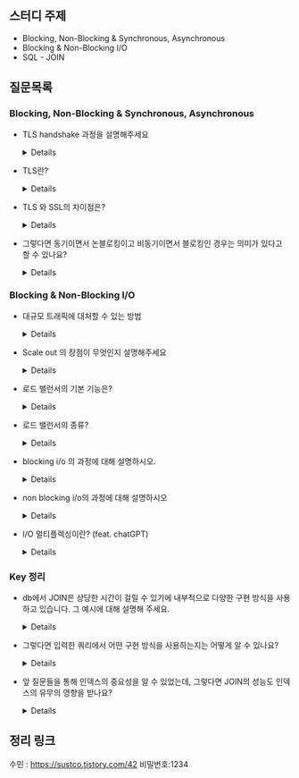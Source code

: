 ## 스터디 주제

* Blocking, Non-Blocking & Synchronous, Asynchronous
* Blocking & Non-Blocking I/O
* SQL - JOIN

## 질문목록

### Blocking, Non-Blocking & Synchronous, Asynchronous

- TLS handshake 과정을 설명해주세요

  <details>


      1. 클라이언트는 서버에게 `client hello` 메시지를 담아 서버로 보낸다. 이때 암호화된 정보를 함께 담는데, `버전`, `암호 알고리즘`, `압축 방식` 등을 담는다.

      2. 서버는 클라이언트가 보낸 암호 알고리즘과 압축 방식을 받고, `세션 ID`와 `CA 공개 인증서`를 `server hello` 메시지와 함께 담아 응답한다. 이 CA 인증서에는 앞으로 통신 이후 사용할 대칭키가 생성되기 전, 클라이언트에서 handshake 과정 속 암호화에 사용할 공개키를 담고 있다.

      3. 클라이언트 측은 서버에서 보낸 CA 인증서에 대해 유효한 지 CA 목록에서 확인하는 과정을 진행한다.

      4. CA 인증서에 대한 신뢰성이 확보되었다면, 클라이언트는 난수 바이트를 생성하여 서버의 공개키로 암호화한다. 이 난수 바이트는 대칭키를 정하는데 사용이 되고, 앞으로 서로 메시지를 통신할 때 암호화하는데 사용된다.

      5. 만약 2번 단계에서 서버가 클라이언트 인증서를 함께 요구했다면, 클라이언트의 인증서와 클라이언트의 개인키로 암호화된 임의의 바이트 문자열을 함께 보내준다.

      6. 서버는 클라이언트의 인증서를 확인 후, 난수 바이트를 자신의 개인키로 복호화 후 대칭 마스터 키 생성에 활용한다.

      7. 클라이언트는 handshake 과정이 완료되었다는 `finished` 메시지를 서버에 보내면서, 지금까지 보낸 교환 내역들을 해싱 후 그 값을 대칭키로 암호화하여 같이 담아 보내준다.

      8. 서버도 동일하게 교환 내용들을 해싱한 뒤 클라이언트에서 보내준 값과 일치하는 지 확인한다. 일치하면 서버도 마찬가지로 `finished` 메시지를 이번에 만든 대칭키로 암호화하여 보낸다.

      9. 클라이언트는 해당 메시지를 대칭키로 복호화하여 서로 통신이 가능한 신뢰받은 사용자란 걸 인지하고, 앞으로 클라이언트와 서버는 해당 대칭키로 데이터를 주고받을 수 있게 된다.

  </details>

- TLS란?

  <details>
    Transport Layer Security의 약자로서

  인터넷에서의 정보를 암호화해서 송수신하는 프로토콜, 넷스케이프 커뮤니케이션스사가 개발한 국제 인터넷 표준화 기구에서 표준으로 인정받은 프로토콜이다. TCP443 포트를 사용한다.
  </details>

- TLS 와 SSL의 차이점은?

  <details>
  보안: TLS는 더 강력한 암호화 알고리즘, 더 나은 인증 메커니즘 및 향상된 키 교환 프로토콜을 가지고 있습니다.


  프로토콜 버전: SSL은 2015년 이후 더 이상 안전하지 않으며 TLS는 계속 개발 및 개선되고 있습니다. TLS는 TLS 1.0, TLS 1.1, TLS 1.2, TLS 1.3을 포함한 여러 버전이 있으며, 각 버전은 이전 버전보다 더 나은 보안을 제공한다.

  등 성능, 호환성 모든 부분에서 ssl보다 좋다.
  </details>

- 그렇다면 동기이면서 논블로킹이고 비동기이면서 블로킹인 경우는 의미가 있다고 할 수 있나요?

  <details>
  많이 사용되지는 않지만, 동기면서 논블로킹인 경우는 예를들어, Future.isDone()이 있습니다. isDone()은 작업이 완료되지 않았다면 Fasle를 바로 리턴해줍니다.
  isDone()을 호출하는 쪽에서 계속 isDone()을 호출하면서 작업완료를 신경쓰고, while(!future.isDone())에 있는 코드들은 작업이 완료되지 않아도 별개로 작업이 가능하다. 
  <br> + 게임에서 로딩률을 표시할 때가 해당
  <br>
  비동기이면서 블로킹인 경우는 Node.js와 Mysql의 조합이 대표적이다. Node.js쪽에서 Async로 해도, MySQL에서 제공하는 드라이버를 호출하게 되는데, 이것은 블로킹방식이라고 한다.
  결국 논블로킹-비동기 방식을 쓰는데, 그 과정에서 하나라도 블로킹으로 동작하는 게 있다면 의도치 않게 블로킹-비동기로 동작할 수 있다.
  <br>
      따라서, 이러한 조합은 특정 상황에서 유용할 수 있지만, 일반적으로는 사용되지 않는 조합이기 때문에 주의해서 사용해야 합니다.</details>

### Blocking & Non-Blocking I/O

- 대규모 트래픽에 대처할 수 있는 방법

  <details>


    서버의 성능을 높이는 Scale-up과 분산 처리를 위해 여러 대의 서버를 두는 Scale-out이 있다. Scale-up 방식의 경우 한계가 있으므로 주로 Scale-out 방식을 사용한다. Scale-out 방식에서 분산 처리를 하기 위해 로드 밸런싱 기술을 사용한다.

  </details>

- Scale out 의 장점이 무엇인지 설명해주세요

  <details>


    - 하드웨어 향상하는 비용보다 서버 한대 추가 비용이 더 적습니다.

    - 여러 대의 Server 덕분에 무중단 서비스를 제공할 수 있습니다.

  </details>


- 로드 밸런서의 기본 기능은?

  <details>


    - 서버의 이상 유무를 파악하는 상태 확인(Health Check)

    - 패킷을 캡슐화해서 연결된 상호 간에만 패킷을 구별할 수 있게 해주는 터널링(Tunneling)

    - IP 주소를 변환해주는 NAT 기능이 있다.

  </details>


- 로드 밸런서의 종류?

  <details>


    로드 밸런서는 OSI 7계층을 기준으로 어떻게 부하를 분산하는 지에 따라 종류가 나뉜다. 그 중 L4 로드 밸런서와 L7 로드 밸런서가 가장 많이 활용된다.

  </details>




- blocking i/o 의 과정에 대해 설명하시오.

  <details>
  1. 프로세스가 커널에게 i/o를 요청하는 함수를 호출<br>
  2. 프로세스는 작업결과를 반환 받을 때까지 대기<br>
  3. 커널이 작업을 완료하면 작업 결과를 반환 받음<br>
  (이 경우 말 그대로 block이 되고, 어플리케이션에서 다른 작업을 수행하지 못하고 대기하게 되므로 Resource 낭비가 심하다.)<br>
      또한, 여러 클라이언트가 접속하는 서버를 blocking으로 구현할 경우 많아진 쓰레드로 인해 context switching 횟수가 증가한다.</details>

- non blocking i/o의 과정에 대해 설명하시오

  <details>I/O 작업이 진행되는 동안 User Process의 작업을 중단하지 않음.<br>
  <br>
  1. read I/O를 하기 위해 system call <br>
  2. 커널의 I/O 작업 완료 여부와 관계없이 즉시 응답(이는 커널이 system call을 받자마자 CPU 제어권을 다시 어플리케이션에 넘겨주는 작업)<br>
  3. 어플리케이션은 I/O 작업이 완료되기 전에 다른 작업을 수행 가능<br>
  4. 어플리케이션은 다른 작업 수행 중간중간에 system call을 보내 I/O가 완료되었는지 커널에 요청하고, 완료되면 I/O 작업을 완료<br>
  <br>
  이러한 과정을 통해 모든 작업 수행이 I/O의 진행시간과는 관계없이 빠르게 동작하기 때문에, User Process는 자신의 작업을 오랜시간 중지하지 않고도 I/O 처리를 수행할 수 있다.
  그러나 반복적으로 system call이 발생하기 때문에 이것 또한 Resource 낭비가 된다.
  <br>
  ------
  <br> 조금 더 구체적으로 <br>
  1. User Process가 recvfrom 함수 호출 (커널에게 해당 Socket으로부터 data를 받고 싶다고 요청함)<br>
  2. Kernel은 이 요청에 대해서, 곧바로 recvBuffer를 채워서 보내지 못하므로, "EWOULDBLOCK"을 return함.<br>
  3. Blocking 방식과 달리, User Process는 다른 작업을 진행할 수 있음.<br>
  4. recvBuffer에 user가 받을 수 있는 데이터가 있는 경우, Buffer로부터 데이터를 복사하여 받아옴. <br>
  (이때, recvBuffer는 Kernel이 가지고 있는 메모리에 적재되어 있으므로, Memory간 복사로 인해, I/O보다 훨씬 빠른 속도로 data를 받아올 수 있음.)<br>
  5. recvfrom 함수는 빠른 속도로 data를 복사한 후, 복사한 data의 길이와 함께 반환함.
  </details>

- I/O 멀티플렉싱이란? (feat. chatGPT)

  <details>I/O 멀티플렉싱(I/O Multiplexing)은 하나의 프로세스나 스레드가 여러 개의 I/O 작업을 동시에 처리할 수 있도록 하는 기술입니다.
  I/O 멀티플렉싱은 운영체제의 시스템 콜인 select()나 poll()을 사용하여 여러 개의 파일 디스크립터(File Descriptor)를 모니터링합니다. 
  이 때 파일 디스크립터는 일반적으로 소켓(Socket)이나 파일(File)을 가리킵니다.
  I/O 멀티플렉싱은 select()나 poll() 함수가 호출되면서 모니터링 대상으로 등록된 파일 디스크립터 중에서 
  어떤 파일 디스크립터에 대해 입출력 작업이 가능해졌는지를 확인합니다. 
  입출력 작업이 가능해진 파일 디스크립터에 대해서만 read()나 write() 함수를 호출하여 입출력 작업을 수행합니다. 
  이렇게 함으로써, 하나의 프로세스나 스레드가 여러 개의 I/O 작업을 동시에 처리할 수 있게 됩니다.

### Key 정리

- db에서 JOIN은 상당한 시간이 걸릴 수 있기에 내부적으로 다양한 구현 방식을 사용하고 있습니다. 그 예시에 대해 설명해 주세요.

  <details>
  Nested Loop Join<br>
  Nested Loop Join은 가장 간단한 JOIN 알고리즘 중 하나입니다.<br>
  두 개의 테이블을 중첩 반복문으로 순회하면서 매칭되는 레코드를 찾습니다. 
  이 알고리즘은 간단하지만, 큰 테이블을 가지고 JOIN을 수행할 경우 성능 문제가 발생할 수 있습니다.
  <br>
  Sort Merge Join <br>
  Sort Merge Join은 두 개의 테이블을 각각 정렬한 후에 병합하는 방식으로 JOIN을 수행합니다. <br>
  이 알고리즘은 정렬이 필요하므로 많은 자원과 시간이 소요될 수 있습니다. 
  그러나 정렬된 데이터를 병합하는 방식이므로, 메모리가 제한적인 경우에도 사용할 수 있습니다.
  <br>
  Hash Join<br>
  Hash Join은 두 개의 테이블에서 해시 함수를 사용하여 매칭되는 레코드를 찾는 방식으로 JOIN을 수행합니다. <br>
  이 알고리즘은 많은 자원을 요구하지만, 빠른 성능을 보장합니다. 
  해시 함수를 사용하기 때문에 레코드의 키 값을 해싱하여 메모리에 저장해야 하므로, 메모리가 부족한 경우에는 문제가 될 수 있습니다.
  <br>
  Merge Join with Indexes<br>
  Merge Join with Indexes는 두 개의 테이블에서 인덱스를 사용하여 JOIN을 수행하는 방식입니다. <br>
  인덱스를 사용하기 때문에 테이블을 스캔하지 않아도 되므로, Nested Loop Join 보다 빠른 성능을 보장할 수 있습니다. 
  그러나 인덱스를 만드는데 시간과 자원이 많이 필요하므로, 인덱스를 미리 만들어 놓는 것이 좋습니다.
  <br> 참고 <br>
  https://velog.io/@jduck1024/%EC%A1%B0%EC%9D%B8-%EA%B8%B0%EB%B3%B8-%EC%9B%90%EB%A6%AC
  </details>

- 그렇다면 입력한 쿼리에서 어떤 구현 방식을 사용하는지는 어떻게 알 수 있나요?

  <details>
  입력한 쿼리에서 사용되는 JOIN 알고리즘은 DBMS에 따라 다릅니다. 일반적으로 DBMS는 입력받은 쿼리를 최적화하고 실행 계획을 결정하기 위해 쿼리 옵티마이저(Query Optimizer)를 사용합니다.
  쿼리 옵티마이저는 입력받은 쿼리를 분석하여 어떤 JOIN 알고리즘을 사용할지 결정합니다. 이때, 사용되는 JOIN 알고리즘은 입력받은 쿼리의 조건절, 테이블의 크기, 인덱스의 존재 여부 등 다양한 요인에 따라 결정됩니다.
  일부 DBMS에서는 쿼리 실행 계획을 확인할 수 있는 EXPLAIN 문을 지원합니다. <br>
  EXPLAIN 문을 실행하면 DBMS는 쿼리 실행 계획을 출력하여 어떤 JOIN 알고리즘이 사용되는지 확인할 수 있습니다.
  그러나 EXPLAIN 문을 사용하지 않더라도, DBMS가 최적의 실행 계획을 결정하기 위해 쿼리 옵티마이저를 사용한다는 점은 알고 있어야 합니다. 
  따라서, 쿼리를 작성할 때는 최적화 가능한 쿼리를 작성하여 쿼리 옵티마이저가 최적의 실행 계획을 결정할 수 있도록 해야 합니다.
  </details>

- 앞 질문들을 통해 인덱스의 중요성을 알 수 있었는데, 그렇다면 JOIN의 성능도 인덱스의 유무의 영향을 받나요?

  <details>
    네, JOIN 성능도 인덱스의 유무와 종류에 따라 영향을 받습니다.
  JOIN은 테이블 간의 관계를 연결하여 결과를 출력하는 작업입니다. 이때, JOIN을 수행하는 컬럼에 인덱스가 존재하면 인덱스를 이용하여 빠른 검색이 가능합니다. 즉, JOIN 조건에 사용되는 컬럼에 인덱스가 있다면 JOIN을 수행할 때 더 빠르게 처리될 수 있습니다.
  예를 들어, 테이블 A와 B를 JOIN 할 때, A 테이블의 컬럼 x와 B 테이블의 컬럼 y를 JOIN 조건으로 사용한다면, A 테이블의 x 컬럼과 B 테이블의 y 컬럼에 인덱스가 있다면 JOIN 성능이 향상될 수 있습니다.<br>
  하지만, JOIN 조건에 사용되는 컬럼에 인덱스가 존재하지 않는다면, DBMS는 전체 테이블 스캔을 수행하여 JOIN을 수행하게 됩니다. 
  이 경우, 대용량 데이터에서는 처리 시간이 많이 소요될 수 있습니다.
  따라서, JOIN을 수행할 때는 JOIN 조건에 사용되는 컬럼에 적절한 인덱스를 생성하여 JOIN 성능을 최적화하는 것이 중요합니다.
  </details>

## 정리 링크

수민 : https://sustco.tistory.com/42 비밀번호:1234